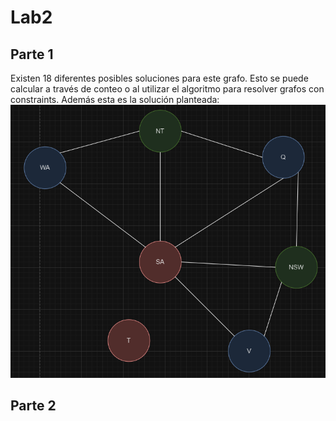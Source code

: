 # Lab2
## Parte 1
Existen 18 diferentes posibles soluciones para este grafo. Esto se puede calcular a través de conteo o al utilizar el algoritmo para resolver grafos con constraints.
Además esta es la solución planteada:
![alt text](image.png)
## Parte 2